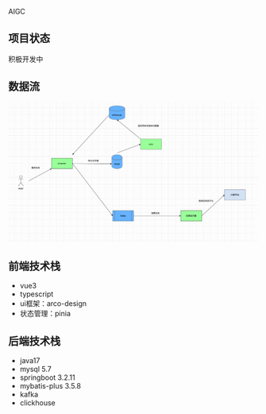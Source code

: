 AIGC

## 项目状态
积极开发中


## 数据流
![img.png](doc/data_flow.png)
## 前端技术栈
- vue3
- typescript
- ui框架：arco-design
- 状态管理：pinia

## 后端技术栈
- java17
- mysql 5.7
- springboot 3.2.11
- mybatis-plus 3.5.8
- kafka
- clickhouse
